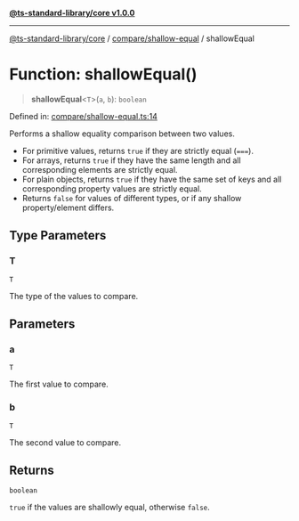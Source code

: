[**@ts-standard-library/core v1.0.0**](../../../README.md)

***

[@ts-standard-library/core](../../../modules.md) / [compare/shallow-equal](../README.md) / shallowEqual

# Function: shallowEqual()

> **shallowEqual**\<`T`\>(`a`, `b`): `boolean`

Defined in: [compare/shallow-equal.ts:14](https://github.com/gabaudette/ts-stdlib/blob/ea80ba1db09c741e99f8cb19e94e5a29b81b623b/packages/core/src/compare/shallow-equal.ts#L14)

Performs a shallow equality comparison between two values.

- For primitive values, returns `true` if they are strictly equal (`===`).
- For arrays, returns `true` if they have the same length and all corresponding elements are strictly equal.
- For plain objects, returns `true` if they have the same set of keys and all corresponding property values are strictly equal.
- Returns `false` for values of different types, or if any shallow property/element differs.

## Type Parameters

### T

`T`

The type of the values to compare.

## Parameters

### a

`T`

The first value to compare.

### b

`T`

The second value to compare.

## Returns

`boolean`

`true` if the values are shallowly equal, otherwise `false`.
